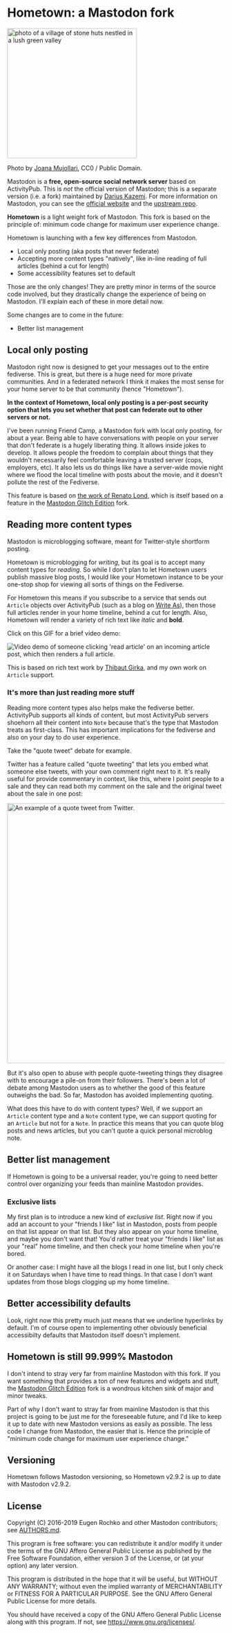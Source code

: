 # Hometown: a Mastodon fork

<img width="300" src="https://live.staticflickr.com/7005/26777339042_b32cef4e1f_b.jpg" alt="photo of a village of stone huts nestled in a lush green valley">

Photo by [Joana Mujollari](https://www.flickr.com/photos/141654969@N04/26777339042/), CC0 / Public Domain.

Mastodon is a **free, open-source social network server** based on ActivityPub. This is *not* the official version of Mastodon; this is a separate version (i.e. a fork) maintained by [Darius Kazemi](https://friend.camp/@darius). For more information on Mastodon, you can see the [official website](https://joinmastodon.org) and the [upstream repo](https://github.com/tootsuite/mastodon).

__Hometown__ is a light weight fork of Mastodon. This fork is based on the principle of: minimum code change for maximum user experience change.

Hometown is launching with a few key differences from Mastodon.

* Local only posting (aka posts that never federate)
* Accepting more content types "natively", like in-line reading of full articles (behind a cut for length)
* Some accessibility features set to default

Those are the only changes! They are pretty minor in terms of the source code involved, but they drastically change the experience of being on Mastodon. I'll explain each of these in more detail now.

Some changes are to come in the future:

* Better list management

## Local only posting

Mastodon right now is designed to get your messages out to the entire fediverse. This is great, but there is a huge need for more private communities. And in a federated network I think it makes the most sense for your home server to be that community (hence "Hometown").

**In the context of Hometown, local only posting is a per-post security option that lets you set whether that post can federate out to other servers or not.**

I've been running Friend Camp, a Mastodon fork with local only posting, for about a year. Being able to have conversations with people on your server that don't federate is a hugely liberating thing. It allows inside jokes to develop. It allows people the freedom to complain about things that they wouldn't necessarily feel comfortable leaving a trusted server (cops, employers, etc). It also lets us do things like have a server-wide movie night where we flood the local timeline with posts about the movie, and it doesn't pollute the rest of the Fediverse.

This feature is based on [the work of Renato Lond](https://github.com/tootsuite/mastodon/pull/8427), which is itself based on a feature in the [Mastodon Glitch Edition](https://glitch-soc.github.io/docs/) fork.

## Reading more content types

Mastodon is microblogging software, meant for Twitter-style shortform posting.

Hometown is microblogging for _writing_, but its goal is to accept many content types for _reading_. So while I don't plan to let Hometown users publish massive blog posts, I would like your Hometown instance to be your one-stop shop for viewing all sorts of things on the Fediverse.

For Hometown this means if you subscribe to a service that sends out `Article` objects over ActivityPub (such as a blog on [Write As](https://write.as)), then those full articles render in your home timeline, behind a cut for length. Also, Hometown will render a variety of rich text like _italic_ and **bold**.

Click on this GIF for a brief video demo:

<img src="http://tinysubversions.com/pics/hometown-article.gif" alt="Video demo of someone clicking 'read article' on an incoming article post, which then renders a full article.">

This is based on rich text work by [Thibaut Girka](https://sitedethib.com), and my own work on `Article` support.

### It's more than just reading more stuff

Reading more content types also helps make the fediverse better. ActivityPub supports all kinds of content, but most ActivityPub servers shoehorn all their content into `Note` because that's the type that Mastodon treats as first-class. This has important implications for the fediverse and also on your day to do user experience.

Take the "quote tweet" debate for example.

Twitter has a feature called "quote tweeting" that lets you embed what someone else tweets, with your own comment right next to it. It's really useful for provide commentary in context, like this, where I point people to a sale and they can read both my comment on the sale and the original tweet about the sale in one post:

<img width="600" src="http://tinysubversions.com/pics/quote-tweet.png" alt="An example of a quote tweet from Twitter.">

But it's also open to abuse with people quote-tweeting things they disagree with to encourage a pile-on from their followers. There's been a lot of debate among Mastodon users as to whether the good of this feature outweighs the bad. So far, Mastodon has avoided implementing quoting.

What does this have to do with content types? Well, if we support an `Article` content type and a `Note` content type, we can support quoting for an `Article` but not for a `Note`. In practice this means that you can quote blog posts and news articles, but you can't quote a quick personal microblog note.

## Better list management

If Hometown is going to be a universal reader, you're going to need better control over organizing your feeds than mainline Mastodon provides.

### Exclusive lists

My first plan is to introduce a new kind of _exclusive list_. Right now if you add an account to your "friends I like" list in Mastodon, posts from people on that list appear on that list. But they also appear on your home timeline, and maybe you don't want that! You'd rather treat your "friends I like" list as your "real" home timeline, and then check your home timeline when you're bored.

Or another case: I might have all the blogs I read in one list, but I only check it on Saturdays when I have time to read things. In that case I don't want updates from those blogs clogging up my home timeline.

## Better accessibility defaults

Look, right now this pretty much just means that we underline hyperlinks by default. I'm of course open to implementing other obviously beneficial accessibilty defaults that Mastodon itself doesn't implement.

## Hometown is still 99.999% Mastodon

I don't intend to stray very far from mainline Mastodon with this fork. If you want something that provides a ton of new features and widgets and stuff, the [Mastodon Glitch Edition](https://glitch-soc.github.io/docs/) fork is a wondrous kitchen sink of major and minor tweaks.

Part of why I don't want to stray far from mainline Mastodon is that this project is going to be just me for the foreseeable future, and I'd like to keep it up to date with new Mastodon versions as easily as possible. The less code I change from Mastodon, the easier that is. Hence the principle of "minimum code change for maximum user experience change."

## Versioning

Hometown follows Mastodon versioning, so Hometown v2.9.2 is up to date with Mastodon v2.9.2.

## License

Copyright (C) 2016-2019 Eugen Rochko and other Mastodon contributors; see [AUTHORS.md](AUTHORS.md).

This program is free software: you can redistribute it and/or modify it under the terms of the GNU Affero General Public License as published by the Free Software Foundation, either version 3 of the License, or (at your option) any later version.

This program is distributed in the hope that it will be useful, but WITHOUT ANY WARRANTY; without even the implied warranty of MERCHANTABILITY or FITNESS FOR A PARTICULAR PURPOSE. See the GNU Affero General Public License for more details.

You should have received a copy of the GNU Affero General Public License along with this program. If not, see <https://www.gnu.org/licenses/>.
